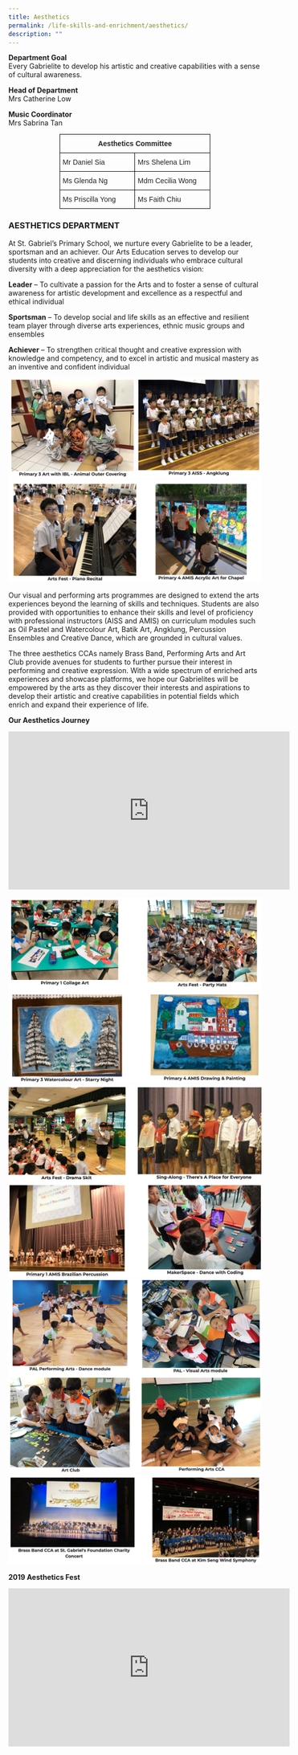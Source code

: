 ```yaml
---
title: Aesthetics
permalink: /life-skills-and-enrichment/aesthetics/
description: ""
---
```

**Department Goal**   
Every Gabrielite to develop his artistic and creative capabilities with a sense of cultural awareness.

**Head of Department**   
Mrs Catherine Low

**Music Coordinator**   
Mrs Sabrina Tan

<style type="text/css">
.tg  {border-collapse:collapse;border-spacing:0;margin:0px auto;}
.tg td{border-color:black;border-style:solid;border-width:1px;font-family:Arial, sans-serif;font-size:14px;
  overflow:hidden;padding:10px 5px;word-break:normal;}
.tg th{border-color:black;border-style:solid;border-width:1px;font-family:Arial, sans-serif;font-size:14px;
  font-weight:normal;overflow:hidden;padding:10px 5px;word-break:normal;}
.tg .tg-vl7p{color:#222;text-align:left;vertical-align:middle}
.tg .tg-7bcz{color:#232323;font-weight:bold;text-align:center;vertical-align:top}
.tg .tg-g1uo{color:#232323;text-align:left;vertical-align:top}
</style>
<table class="tg" style="undefined;table-layout: fixed; width: 300px">
<colgroup>
<col style="width: 150px">
<col style="width: 150px">
</colgroup>
<tbody>
  <tr>
    <td class="tg-7bcz" colspan="2"><span style="color:#232323">Aesthetics Committee</span></td>
  </tr>
  <tr>
    <td class="tg-g1uo"><span style="color:#232323">Mr Daniel Sia</span></td>
    <td class="tg-g1uo"><span style="color:#232323">Mrs Shelena Lim</span></td>
  </tr>
  <tr>
    <td class="tg-g1uo"><span style="color:#232323">Ms Glenda Ng</span></td>
    <td class="tg-vl7p"><span style="color:#222;background-color:transparent">Mdm Cecilia Wong</span></td>
  </tr>
  <tr>
    <td class="tg-g1uo"><span style="color:#232323">Ms Priscilla Yong</span></td>
    <td class="tg-vl7p"><span style="color:#222;background-color:transparent">Ms Faith Chiu</span></td>
  </tr>
</tbody>
</table>

### AESTHETICS DEPARTMENT

At St. Gabriel’s Primary School, we nurture every Gabrielite to be a leader, sportsman and an achiever. Our Arts Education serves to develop our students into creative and discerning individuals who embrace cultural diversity with a deep appreciation for the aesthetics vision:

**Leader** – To cultivate a passion for the Arts and to foster a sense of cultural awareness for artistic development and excellence as a respectful and ethical individual

**Sportsman** – To develop social and life skills as an effective and resilient team player through diverse arts experiences, ethnic music groups and ensembles

**Achiever** – To strengthen critical thought and creative expression with knowledge and competency, and to excel in artistic and musical mastery as an inventive and confident individual

![](/images/aesthetics1.png)
![](/images/aesthetics2.png)


Our visual and performing arts programmes are designed to extend the arts experiences beyond the learning of skills and techniques. Students are also provided with opportunities to enhance their skills and level of proficiency with professional instructors (AISS and AMIS) on curriculum modules such as Oil Pastel and Watercolour Art, Batik Art, Angklung, Percussion Ensembles and Creative Dance, which are grounded in cultural values. 

The three aesthetics CCAs namely Brass Band, Performing Arts and Art Club provide avenues for students to further pursue their interest in performing and creative expression. With a wide spectrum of enriched arts experiences and showcase platforms, we hope our Gabrielites will be empowered by the arts as they discover their interests and aspirations to develop their artistic and creative capabilities in potential fields which enrich and expand their experience of life. 

**Our Aesthetics Journey**

<iframe width="560" height="315" src="https://www.youtube.com/embed/RcOLLRfEzJA" title="Our Aesthetics Journey" frameborder="0" allow="accelerometer; autoplay; clipboard-write; encrypted-media; gyroscope; picture-in-picture" allowfullscreen></iframe>

![](/images/aes3.png)
![](/images/aes4.png)
![](/images/aes5.png)
![](/images/aes6.png)

**2019 Aesthetics Fest**

<center><iframe width="560" height="315" src="https://www.youtube.com/embed/5UqAg2XKmHM" title="2019 Aesthetics Fest" frameborder="0" allow="accelerometer; autoplay; clipboard-write; encrypted-media; gyroscope; picture-in-picture" allowfullscreen></iframe></center>